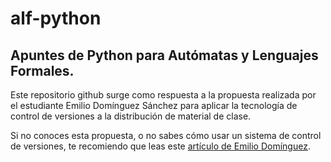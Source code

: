 # alf-python

## Apuntes de Python para Autómatas y Lenguajes Formales.

Este repositorio github surge como respuesta a la propuesta realizada por el estudiante Emilio Domínguez Sánchez para aplicar la tecnología de control de versiones a la distribución de material de clase.

Si no conoces esta propuesta, o no sabes cómo usar un sistema de control de versiones, te recomiendo que leas este [artículo de Emilio Domínguez](http://edsa.resolucion.xyz/posts/tecnologia_de_control_de_versiones_aplicada_a_contenidos_de_clase).
